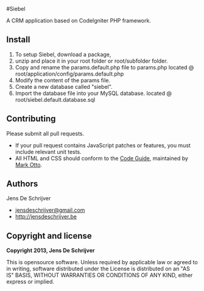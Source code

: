 #Siebel

A CRM application based on CodeIgniter PHP framework.

## Install

1. To setup Siebel, download a package, 
2. unzip and place it in your root folder or root/subfolder folder.
3. Copy and rename the params.default.php file to params.php
	located @ root/application/config/params.default.php
4. Modify the content of the params file.
5. Create a new database called "siebel".
6. Import the database file into your MySQL database.
	located @ root/siebel.default.database.sql

## Contributing

Please submit all pull requests. 
* If your pull request contains JavaScript patches or features, you must include relevant unit tests. 
* All HTML and CSS should conform to the [Code Guide](http://github.com/mdo/code-guide), maintained by [Mark Otto](http://github.com/mdo).

## Authors

Jens De Schrijver
* jensdeschrijver@gmail.com
* http://jensdeschrijver.be

## Copyright and license

**Copyright 2013, Jens De Schrijver**

This is opensource software. Unless required by applicable law or agreed to in writing, software distributed under the License is distributed on an "AS IS" BASIS, WITHOUT WARRANTIES OR CONDITIONS OF ANY KIND, either express or implied. 
